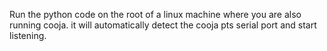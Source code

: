 Run the python code on the root of a linux machine where you are also running cooja.
it will automatically detect the cooja pts serial port and start listening.
